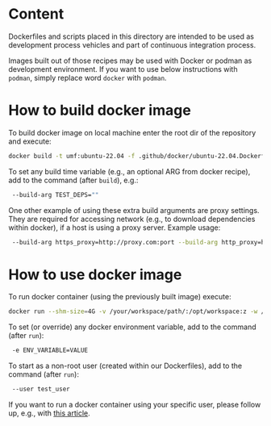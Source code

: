 # Content

Dockerfiles and scripts placed in this directory are intended to be used as
development process vehicles and part of continuous integration process.

Images built out of those recipes may be used with Docker or podman as
development environment. If you want to use below instructions with `podman`,
simply replace word `docker` with `podman`.

# How to build docker image

To build docker image on local machine enter the root dir of the repository and execute:

```sh
docker build -t umf:ubuntu-22.04 -f .github/docker/ubuntu-22.04.Dockerfile .
```

To set any build time variable (e.g., an optional ARG from docker recipe), add to the command (after `build`), e.g.:

```sh
 --build-arg TEST_DEPS=""
```

One other example of using these extra build arguments are proxy settings. They are required for accessing network
(e.g., to download dependencies within docker), if a host is using a proxy server. Example usage:

```sh
 --build-arg https_proxy=http://proxy.com:port --build-arg http_proxy=http://proxy.com:port
```

# How to use docker image

To run docker container (using the previously built image) execute:

```sh
docker run --shm-size=4G -v /your/workspace/path/:/opt/workspace:z -w /opt/workspace/ -it umf:ubuntu-22.04 /bin/bash
```

To set (or override) any docker environment variable, add to the command (after `run`):

```sh
 -e ENV_VARIABLE=VALUE
```

To start as a non-root user (created within our Dockerfiles), add to the command (after `run`):

```sh
 --user test_user
```

If you want to run a docker container using your specific user, please follow up, e.g.,
with [this article](https://jtreminio.com/blog/running-docker-containers-as-current-host-user/).
